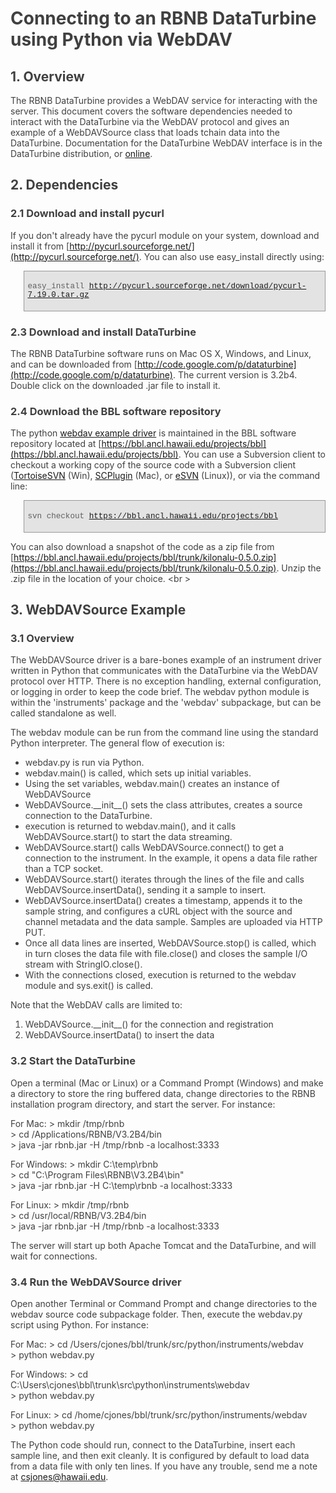 # Connecting to an RBNB DataTurbine using Python via WebDAV

## 1. Overview

The RBNB DataTurbine provides a WebDAV service for interacting with the server.  This document covers the software dependencies needed to interact with the DataTurbine via the WebDAV protocol and gives an example of a WebDAVSource class that loads tchain data into the DataTurbine.  Documentation for the DataTurbine WebDAV interface is in the DataTurbine distribution, or [online](http://bbl.ancl.hawaii.edu:8080/documentation/WebDAVOptions.html).

## 2. Dependencies

### 2.1 Download and install pycurl

If you don't already have the pycurl module on your system, download and install it from [http://pycurl.sourceforge.net/](http://pycurl.sourceforge.net/).  You can also use easy_install directly using:

   > easy_install http://pycurl.sourceforge.net/download/pycurl-7.19.0.tar.gz   

### 2.3 Download and install DataTurbine

The RBNB DataTurbine software runs on Mac OS X, Windows, and Linux, and can be downloaded from [http://code.google.com/p/dataturbine](http://code.google.com/p/dataturbine).  The current version is 3.2b4. Double click on the downloaded .jar file to install it.

### 2.4 Download the BBL software repository

The python [webdav example driver](http://bbl.ancl.hawaii.edu/wsvn/filedetails.php?repname=BBL+Code+Repository&path=%2Fbbl%2Ftrunk%2Fsrc%2Fpython%2Finstruments%2Fwebdav%2Fwebdav.py) is maintained in the BBL software repository located at [https://bbl.ancl.hawaii.edu/projects/bbl](https://bbl.ancl.hawaii.edu/projects/bbl).  You can use a Subversion client to checkout a working copy of the source code with a Subversion client ([TortoiseSVN](http://tortoisesvn.tigris.org/) (Win),  [SCPlugin](http://scplugin.tigris.org/) (Mac), or  [eSVN](http://zoneit.free.fr/esvn/) (Linux)), or via the command line:

  > svn checkout https://bbl.ancl.hawaii.edu/projects/bbl   

You can also download a snapshot of the code as a zip file from [https://bbl.ancl.hawaii.edu/projects/bbl/trunk/kilonalu-0.5.0.zip](https://bbl.ancl.hawaii.edu/projects/bbl/trunk/kilonalu-0.5.0.zip).  Unzip the .zip file in the location of your choice.
<br \>

## 3. WebDAVSource Example

### 3.1 Overview

The WebDAVSource driver is a bare-bones example of an instrument driver written in Python that communicates with the DataTurbine via the WebDAV protocol over HTTP.  There is no exception handling, external configuration, or logging in order to keep the code brief.  The webdav python module is within the 'instruments' package and the 'webdav' subpackage, but can be called standalone as well.

The webdav module can be run from the command line using the standard Python interpreter.  The general flow of execution is:

* webdav.py is run via Python.
* webdav.main() is called, which sets up initial variables.
* Using the set variables, webdav.main() creates an instance of WebDAVSource
* WebDAVSource.\_\_init\_\_() sets the class attributes, creates a source connection to the DataTurbine.
* execution is returned to webdav.main(), and it calls WebDAVSource.start() to start the data streaming.
* WebDAVSource.start() calls WebDAVSource.connect() to get a connection to the instrument.  In the example, it opens a data file rather than a TCP socket.
* WebDAVSource.start() iterates through the lines of the file and calls WebDAVSource.insertData(), sending it a sample to insert.
* WebDAVSource.insertData() creates a timestamp, appends it to the sample string, and configures a cURL object with the source and channel metadata and the data sample. Samples are uploaded via HTTP PUT.
* Once all data lines are inserted, WebDAVSource.stop() is called, which in turn closes the data file with file.close() and closes the sample I/O stream with StringIO.close().
* With the connections closed, execution is returned to the webdav module and sys.exit() is called.

Note that the WebDAV calls are limited to:

1. WebDAVSource.\_\_init\_\_() for the connection and registration
2. WebDAVSource.insertData() to insert the data


### 3.2 Start the DataTurbine

Open a terminal (Mac or Linux) or a Command Prompt (Windows) and make a directory to store the ring buffered data, change directories to the RBNB installation program directory, and start the server.  For instance:

For Mac:
      > mkdir /tmp/rbnb  
      > cd /Applications/RBNB/V3.2B4/bin  
      > java -jar rbnb.jar -H /tmp/rbnb -a localhost:3333  

For Windows:
      > mkdir C:\temp\rbnb  
      > cd "C:\Program Files\RBNB\V3.2B4\bin"  
      > java -jar rbnb.jar -H C:\temp\rbnb -a localhost:3333  

For Linux:
      > mkdir /tmp/rbnb  
      > cd /usr/local/RBNB/V3.2B4/bin  
      > java -jar rbnb.jar -H /tmp/rbnb -a localhost:3333  
  

The server will start up both Apache Tomcat and the DataTurbine, and will wait for connections.

### 3.4 Run the WebDAVSource driver

Open another Terminal or Command Prompt and change directories to the webdav source code subpackage folder.  Then, execute the webdav.py script using Python.  For instance:

For Mac:
    > cd /Users/cjones/bbl/trunk/src/python/instruments/webdav  
    > python webdav.py  

For Windows:
    > cd C:\Users\cjones\bbl\trunk\src\python\instruments\webdav  
    > python webdav.py  

For Linux:
    > cd /home/cjones/bbl/trunk/src/python/instruments/webdav  
    > python webdav.py  

The Python code should run, connect to the DataTurbine, insert each sample line, and then exit cleanly.  It is configured by default to load data from a data file with only ten lines.  If you have any trouble, send me a note at csjones@hawaii.edu.
<style>
   body {
     color: #404040;
     padding: 10px;
   }
   blockquote {
     border: 1px solid #999999;
     padding: 5px;
     background-color: #E3E3E3;
     font-family: Courier;
     font-size: .9em;
   }
</style>